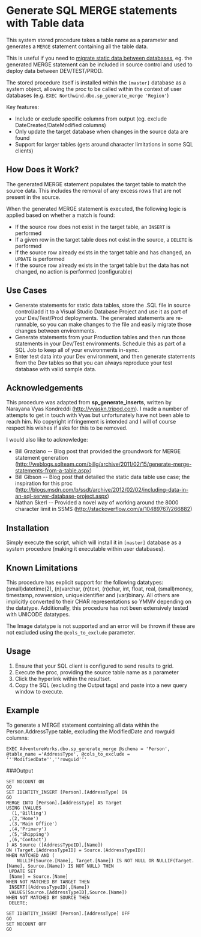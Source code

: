 Generate SQL MERGE statements with Table data
=============================================

This system stored procedure takes a table name as a parameter and generates a `MERGE` statement containing all the table data. 

This is useful if you need to [migrate static data between databases](http://support.ready-roll.com/customer/portal/articles/437299-including-static-data-in-db-deployments), eg. the generated MERGE statement can be included in source control and used to deploy data between DEV/TEST/PROD.

The stored procedure itself is installed within the `[master]` database as a system object, allowing the proc to be called within the context of user databases (e.g. `EXEC Northwind.dbo.sp_generate_merge 'Region'`)

Key features:

- Include or exclude specific columns from output (eg. exclude DateCreated/DateModified columns)
- Only update the target database when changes in the source data are found
- Support for larger tables (gets around character limitations in some SQL clients)


## How Does it Work?
The generated MERGE statement populates the target table to match the source data. This includes the removal of any excess rows that are not present in the source.

When the generated MERGE statement is executed, the following logic is applied based on whether a match is found:

- If the source row does not exist in the target table, an `INSERT` is performed
- If a given row in the target table does not exist in the source, a `DELETE` is performed
- If the source row already exists in the target table and has changed, an `UPDATE` is performed
- If the source row already exists in the target table but the data has not changed, no action is performed (configurable)


## Use Cases
- Generate statements for static data tables, store the .SQL file in source control/add it to a Visual Studio Database Project and use it as part of your Dev/Test/Prod deployments. The generated statements are re-runnable, so you can make changes to the file and easily migrate those changes between environments. 
- Generate statements from your Production tables and then run those statements in your Dev/Test environments. Schedule this as part of a SQL Job to keep all of your environments in-sync. 
- Enter test data into your Dev environment, and then generate statements from the Dev tables so that you can always reproduce your test database with valid sample data.


## Acknowledgements
This procedure was adapted from **sp\_generate\_inserts**, written by Narayana Vyas Kondreddi (http://vyaskn.tripod.com). I made a number of attempts to get in touch with Vyas but unfortunately have not been able to reach him. No copyright infringement is intended and I will of course respect his wishes if asks for this to be removed.

I would also like to acknowledge:

- Bill Graziano -- Blog post that provided the groundwork for MERGE statement generation
 (http://weblogs.sqlteam.com/billg/archive/2011/02/15/generate-merge-statements-from-a-table.aspx)
- Bill Gibson  -- Blog post that detailed the static data table use case; the inspiration for this proc
 (http://blogs.msdn.com/b/ssdt/archive/2012/02/02/including-data-in-an-sql-server-database-project.aspx)
- Nathan Skerl -- Provided a novel way of working around the 8000 character limit in SSMS
 (http://stackoverflow.com/a/10489767/266882)
 
 
## Installation
Simply execute the script, which will install it in `[master]` database as a system procedure (making it executable within user databases).


## Known Limitations
This procedure has explicit support for the following datatypes: (small)datetime(2), (n)varchar, (n)text, (n)char, int, float, real, (small)money, timestamp, rowversion, uniqueidentifier and (var)binary. All others are implicitly converted to their CHAR representations so YMMV depending on the datatype. Additionally, this procedure has not been extensively tested with UNICODE datatypes.

The Image datatype is not supported and an error will be thrown if these are not excluded using the `@cols_to_exclude` parameter.


## Usage
1. Ensure that your SQL client is configured to send results to grid.
2. Execute the proc, providing the source table name as a parameter
3. Click the hyperlink within the resultset.
4. Copy the SQL (excluding the Output tags) and paste into a new query window to execute.


## Example
To generate a MERGE statement containing all data within the Person.AddressType table, excluding the ModifiedDate and rowguid columns:

```
EXEC AdventureWorks.dbo.sp_generate_merge @schema = 'Person', @table_name ='AddressType', @cols_to_exclude = '''ModifiedDate'',''rowguid'''
```

###Output

```
SET NOCOUNT ON
GO 
SET IDENTITY_INSERT [Person].[AddressType] ON
GO
MERGE INTO [Person].[AddressType] AS Target
USING (VALUES
  (1,'Billing')
 ,(2,'Home')
 ,(3,'Main Office')
 ,(4,'Primary')
 ,(5,'Shipping')
 ,(6,'Contact')
) AS Source ([AddressTypeID],[Name])
ON (Target.[AddressTypeID] = Source.[AddressTypeID])
WHEN MATCHED AND (
    NULLIF(Source.[Name], Target.[Name]) IS NOT NULL OR NULLIF(Target.[Name], Source.[Name]) IS NOT NULL) THEN
 UPDATE SET
 [Name] = Source.[Name]
WHEN NOT MATCHED BY TARGET THEN
 INSERT([AddressTypeID],[Name])
 VALUES(Source.[AddressTypeID],Source.[Name])
WHEN NOT MATCHED BY SOURCE THEN 
 DELETE;

SET IDENTITY_INSERT [Person].[AddressType] OFF
GO
SET NOCOUNT OFF
GO
```

